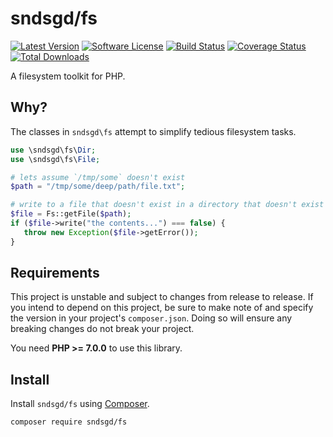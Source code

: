 # sndsgd/fs

[![Latest Version](https://img.shields.io/github/release/sndsgd/sndsgd-fs.svg?style=flat-square)](https://github.com/sndsgd/sndsgd-fs/releases)
[![Software License](https://img.shields.io/badge/license-MIT-brightgreen.svg?style=flat-square)](https://github.com/sndsgd/sndsgd-fs/LICENSE)
[![Build Status](https://img.shields.io/travis/sndsgd/sndsgd-fs/master.svg?style=flat-square)](https://travis-ci.org/sndsgd/sndsgd-fs)
[![Coverage Status](https://img.shields.io/coveralls/sndsgd/sndsgd-fs.svg?style=flat-square)](https://coveralls.io/r/sndsgd/sndsgd-fs?branch=master)
[![Total Downloads](https://img.shields.io/packagist/dt/sndsgd/fs.svg?style=flat-square)](https://packagist.org/packages/sndsgd/fs)

A filesystem toolkit for PHP.


## Why?

The classes in `sndsgd\fs` attempt to simplify tedious filesystem tasks.

```php
use \sndsgd\fs\Dir;
use \sndsgd\fs\File;

# lets assume `/tmp/some` doesn't exist
$path = "/tmp/some/deep/path/file.txt";

# write to a file that doesn't exist in a directory that doesn't exist
$file = Fs::getFile($path);
if ($file->write("the contents...") === false) {
   throw new Exception($file->getError());
}
```


## Requirements

This project is unstable and subject to changes from release to release. If you intend to depend on this project, be sure to make note of and specify the version in your project's `composer.json`. Doing so will ensure any breaking changes do not break your project.

You need **PHP >= 7.0.0** to use this library.


## Install

Install `sndsgd/fs` using [Composer](https://getcomposer.org/).

```
composer require sndsgd/fs
```
